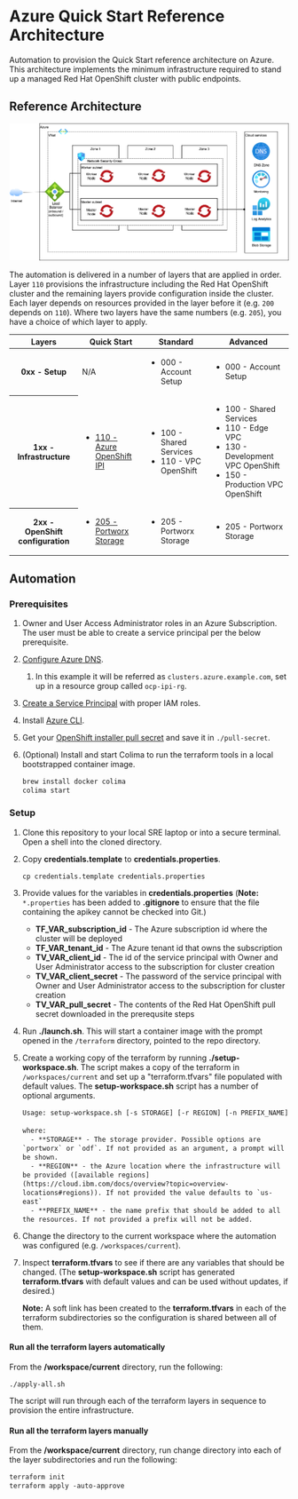 # Azure Quick Start Reference Architecture

Automation to provision the Quick Start reference architecture on Azure. This architecture implements the minimum infrastructure required to stand up a managed Red Hat OpenShift cluster with public endpoints.

## Reference Architecture

![QuickStart](architecture.png)

The automation is delivered in a number of layers that are applied in order. Layer `110` provisions the infrastructure including the Red Hat OpenShift cluster and the remaining layers provide configuration inside the cluster. Each layer depends on resources provided in the layer before it (e.g. `200` depends on `110`). Where two layers have the same numbers (e.g. `205`), you have a choice of which layer to apply.

<table>
<thead>
<tr>
<th>Layers</th>
<th>Quick Start</th>
<th>Standard</th>
<th>Advanced</th>
</tr>
</thead>
<tbody>
<tr>
<th>0xx - Setup</th>
<td>N/A</td>
<td><ul><li>000 - Account Setup</li></ul></td>
<td><ul><li>000 - Account Setup</li></ul></td>
</tr>
<tr>
<th>1xx - Infrastructure</th>
<td><ul><li><a href="1-quickstart/110-azure-ocp-ipi.yaml">110 - Azure OpenShift IPI</a></li></ul></td>
<td>
<ul>
<li>100 - Shared Services</li>
<li>110 - VPC OpenShift</li>
</ul>
</td>
<td>
<ul>
<li>100 - Shared Services</li>
<li>110 - Edge VPC</li>
<li>130 - Development VPC OpenShift</li>
<li>150 - Production VPC OpenShift</li>
</ul>
</td>
</tr>
<tr>
<th>2xx - OpenShift configuration</th>
<td>
<ul>
<li><a href="1-quickstart/205-portworx-storage.yaml">205 - Portworx Storage</a></li>
</ul>
</td>
<td>
<ul>
<li>205 - Portworx Storage</li>
</ul>
</td>
<td>
<ul>
<li>205 - Portworx Storage</li>
</ul>
</td>
</tr>
</tbody>
</table>

## Automation

### Prerequisites

1. Owner and User Access Administrator roles in an Azure Subscription. The user must be able to create a service principal per the below prerequisite.

2. [Configure Azure DNS](https://github.com/openshift/installer/blob/d0f7654bc4a0cf73392371962aef68cd9552b5dd/docs/user/azure/dnszone.md).
   1. In this example it will be referred as `clusters.azure.example.com`, set up in a resource group called `ocp-ipi-rg`.

3. [Create a Service Principal](https://github.com/openshift/installer/blob/d0f7654bc4a0cf73392371962aef68cd9552b5dd/docs/user/azure/credentials.md) with proper IAM roles.

3. Install [Azure CLI](https://docs.microsoft.com/en-us/cli/azure/install-azure-cli).

4. Get your [OpenShift installer pull secret](https://console.redhat.com/openshift/install/pull-secret) and save it in `./pull-secret`.

5. (Optional) Install and start Colima to run the terraform tools in a local bootstrapped container image.

    ```shell
    brew install docker colima
    colima start
    ```

### Setup

1. Clone this repository to your local SRE laptop or into a secure terminal. Open a shell into the cloned directory.
2. Copy **credentials.template** to **credentials.properties**.
    ```shell
    cp credentials.template credentials.properties
    ```
3. Provide values for the variables in **credentials.properties** (**Note:** `*.properties` has been added to **.gitignore** to ensure that the file containing the apikey cannot be checked into Git.)
    - **TF_VAR_subscription_id** - The Azure subscription id where the cluster will be deployed
    - **TF_VAR_tenant_id** - The Azure tenant id that owns the subscription
    - **TV_VAR_client_id** - The id of the service principal with Owner and User Administrator access to the subscription for cluster creation
    - **TV_VAR_client_secret** - The password of the service principal with Owner and User Administrator access to the subscription for cluster creation
    - **TV_VAR_pull_secret** - The contents of the Red Hat OpenShift pull secret downloaded in the prerequsite steps

4. Run **./launch.sh**. This will start a container image with the prompt opened in the `/terraform` directory, pointed to the repo directory.
5. Create a working copy of the terraform by running **./setup-workspace.sh**. The script makes a copy of the terraform in `/workspaces/current` and set up a "terraform.tfvars" file populated with default values. The **setup-workspace.sh** script has a number of optional arguments.

    ```
    Usage: setup-workspace.sh [-s STORAGE] [-r REGION] [-n PREFIX_NAME]
    
    where:
      - **STORAGE** - The storage provider. Possible options are `portworx` or `odf`. If not provided as an argument, a prompt will be shown.
      - **REGION** - the Azure location where the infrastructure will be provided ([available regions](https://cloud.ibm.com/docs/overview?topic=overview-locations#regions)). If not provided the value defaults to `us-east`
      - **PREFIX_NAME** - the name prefix that should be added to all the resources. If not provided a prefix will not be added.
    ```
6. Change the directory to the current workspace where the automation was configured (e.g. `/workspaces/current`).
7. Inspect **terraform.tfvars** to see if there are any variables that should be changed. (The **setup-workspace.sh** script has generated **terraform.tfvars** with default values and can be used without updates, if desired.)

    **Note:** A soft link has been created to the **terraform.tfvars** in each of the terraform subdirectories so the configuration is shared between all of them. 

#### Run all the terraform layers automatically

From the **/workspace/current** directory, run the following:

```
./apply-all.sh
```

The script will run through each of the terraform layers in sequence to provision the entire infrastructure.

#### Run all the terraform layers manually

From the **/workspace/current** directory, run change directory into each of the layer subdirectories and run the following:

```shell
terraform init
terraform apply -auto-approve
```
